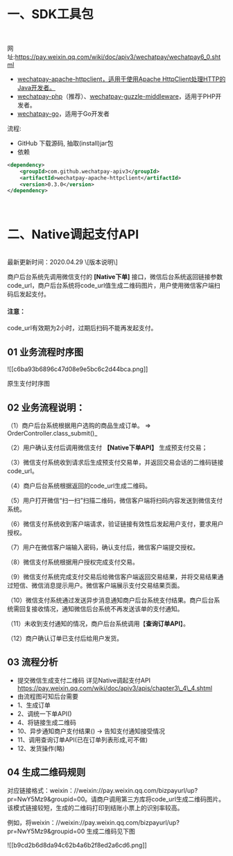 # 一、SDK工具包
<br/>

网址:https://pay.weixin.qq.com/wiki/doc/apiv3/wechatpay/wechatpay6_0.shtml

- <ins>[wechatpay-apache-httpclient](https://github.com/wechatpay-apiv3/wechatpay-apache-httpclient)，适用于使用Apache HttpClient处理HTTP的Java开发者。</ins>
- [wechatpay-php](https://github.com/wechatpay-apiv3/wechatpay-php)（推荐）、[wechatpay-guzzle-middleware](https://github.com/wechatpay-apiv3/wechatpay-guzzle-middleware)，适用于PHP开发者。
- [wechatpay-go](https://github.com/wechatpay-apiv3/wechatpay-go)，适用于Go开发者

流程:

- GitHub 下载源码, 抽取(install)jar包
- 依赖

```xml
<dependency>
    <groupId>com.github.wechatpay-apiv3</groupId>
    <artifactId>wechatpay-apache-httpclient</artifactId>
    <version>0.3.0</version>
</dependency>
```

</br>

# 二、Native调起支付API
<br/>
最新更新时间：2020.04.29 \[版本说明\]

商户后台系统先调用微信支付的 **\[Native下单\]** 接口，微信后台系统返回链接参数code\_url，商户后台系统将code\_url值生成二维码图片，用户使用微信客户端扫码后发起支付。

#### 注意：

code_url有效期为2小时，过期后扫码不能再发起支付。

## 01 业务流程时序图

![[c6ba93b6896c47d08e9e5bc6c2d44bca.png]]

原生支付时序图

## 02 业务流程说明：

（1）商户后台系统根据用户选购的商品生成订单。 =>  OrderController.class\_submit()\_

（2）用户确认支付后调用微信支付 **【Native下单API】** 生成预支付交易；

（3）微信支付系统收到请求后生成预支付交易单，并返回交易会话的二维码链接code_url。

（4）商户后台系统根据返回的code_url生成二维码。

（5）用户打开微信“扫一扫”扫描二维码，微信客户端将扫码内容发送到微信支付系统。

（6）微信支付系统收到客户端请求，验证链接有效性后发起用户支付，要求用户授权。

（7）用户在微信客户端输入密码，确认支付后，微信客户端提交授权。

（8）微信支付系统根据用户授权完成支付交易。

（9）微信支付系统完成支付交易后给微信客户端返回交易结果，并将交易结果通过短信、微信消息提示用户。微信客户端展示支付交易结果页面。

（10）微信支付系统通过发送异步消息通知商户后台系统支付结果。商户后台系统需回复接收情况，通知微信后台系统不再发送该单的支付通知。

（11）未收到支付通知的情况，商户后台系统调用【**查询订单API**】。

（12）商户确认订单已支付后给用户发货。

## **03 流程分析**

- 提交微信生成支付二维码 详见Native调起支付API https://pay.weixin.qq.com/wiki/doc/apiv3/apis/chapter3\_4\_4.shtml
- 由流程图可知后台需要
- 1、生成订单
- 2、调统一下单API()
- 4、将链接生成二维码
- 10、异步通知商户支付结果() -> 告知支付通知接受情况
- 11、调用查询订单API(已在订单列表形成,可不做)
- 12、发货操作(略)

## 04 生成二维码规则

对应链接格式：weixin：//weixin://pay.weixin.qq.com/bizpayurl/up?pr=NwY5Mz9&groupid=00。请商户调用第三方库将code_url生成二维码图片。该模式链接较短，生成的二维码打印到结账小票上的识别率较高。

例如，将weixin：//weixin://pay.weixin.qq.com/bizpayurl/up?pr=NwY5Mz9&groupid=00 生成二维码见下图

![[b9cd2b6d8da94c62b4a6b2f8ed2a6cd6.png]]







